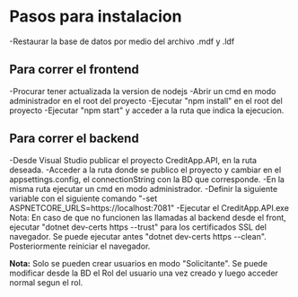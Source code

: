 <h1> Pasos para instalacion</h1>
-Restaurar la base de datos por medio del archivo .mdf y .ldf

<h2> Para correr el frontend</h2>
-Procurar tener actualizada la version de nodejs
-Abrir un cmd en modo administrador en el root del proyecto
-Ejecutar "npm install" en el root del proyecto
-Ejecutar "npm start" y acceder a la ruta que indica la ejecucion.

<h2> Para correr el backend</h2>
-Desde Visual Studio publicar el proyecto CreditApp.API, en la ruta deseada.
-Acceder a la ruta donde se publico el proyecto y cambiar en el appsettings.config, el connectionString con la BD que corresponde.
-En la misma ruta ejecutar un cmd en modo administrador.
-Definir la siguiente variable con el siguiente comando "-set ASPNETCORE_URLS=https://localhost:7081"
-Ejecutar el CreditApp.API.exe
Nota: En caso de que no funcionen las llamadas al backend desde el front, ejecutar "dotnet dev-certs https --trust" para los certificados SSL del navegador. Se puede ejecutar antes "dotnet dev-certs https --clean". Posteriormente reiniciar el navegador.

<p><b>Nota:</b> Solo se pueden crear usuarios en modo "Solicitante". Se puede modificar desde la BD el Rol del usuario una vez creado y luego acceder normal segun el rol.</p> 
